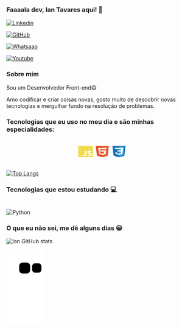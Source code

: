 
### Faaaala dev, Ian Tavares aqui! 👋

[![Linkedin](https://img.shields.io/badge/LinkedIn-0077B5?style=for-the-badge&logo=linkedin&logoColor=white)](https://www.linkedin.com/in/ian-tavares-853788254/)

[![GitHub](https://img.shields.io/badge/GitHub-100000?style=for-the-badge&logo=github&logoColor=white)](https://github.com/IanTavares)

[![Whatsaap](https://img.shields.io/badge/WhatsApp-25D366?style=for-the-badge&logo=whatsapp&logoColor=white)](https://wa.link/0orzaa)

[![Youtube](https://img.shields.io/badge/YouTube-FF0000?style=for-the-badge&logo=youtube&logoColor=white)](https://www.youtube.com/channel/UC-_1qB2Dq_GdChEuPCwwtug)

### Sobre mim
Sou um Desenvolvedor Front-end😄

Amo codificar e criar coisas novas, gosto muito de descobrir novas tecnologias e mergulhar fundo na resolução de problemas.


### Tecnologias que eu uso no meu dia e são minhas especialidades:

 <div align="center">
<div style="display: inline_block"><br>

  <img alt="Formando-Js" height="30" width="40" src="https://raw.githubusercontent.com/devicons/devicon/master/icons/javascript/javascript-plain.svg">

  <img alt="Formando -HTML" height="30" width="40" src="https://raw.githubusercontent.com/devicons/devicon/master/icons/html5/html5-original.svg">

  <img alt="Formando-CSS" height="30" width="40" src="https://raw.githubusercontent.com/devicons/devicon/master/icons/css3/css3-original.svg">
</div>
 </div>
</br>


[![Top Langs](https://github-readme-stats.vercel.app/api/top-langs/?username=IanTavares&layout=compact)](https://github.com/IanTavares/github-readme-stats)



### Tecnologias que estou estudando 💻

<div style="display: inline_block"><br/>
<img align="center" alt="Python" src="https://img.shields.io/badge/Python-3776AB?style=for-the-badge&logo=python&logoColor=white" />
</div>



### O que eu não sei, me dê alguns dias 😀

![Ian GitHub stats](https://github-readme-stats.vercel.app/api?username=IanTavares&show_icons=true&theme=tokyonight)


![snake gif](https://github.com/Formandodev/Formandodev/blob/output/github-contribution-grid-snake.svg)
